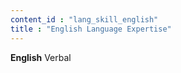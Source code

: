```yaml
---
content_id : "lang_skill_english"
title : "English Language Expertise"
---
```


<div class="progress-bullets crt-animate" role="progressbar" aria-valuenow="97" aria-valuemin="0" aria-valuemax="10"> <strong class="progress-title">English</strong> <span class="progress-bar"> <span class="bullet fill"></span> <span class="bullet fill"></span> <span class="bullet fill"></span> <span class="bullet fill"></span> <span class="bullet fill"></span> <span class="bullet fill"></span> <span class="bullet fill"></span> <span class="bullet fill"></span> <span class="bullet fill"></span> <span class="bullet"></span> </span> <span class="progress-text text-muted">Verbal</span></div>